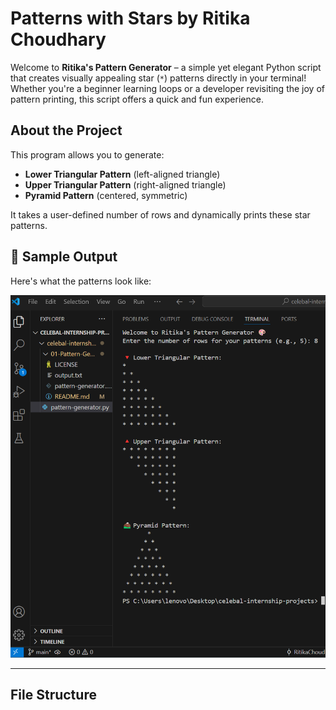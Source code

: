 #  Patterns with Stars by Ritika Choudhary

Welcome to **Ritika's Pattern Generator** – a simple yet elegant Python script that creates visually appealing star (`*`) patterns directly in your terminal! Whether you're a beginner learning loops or a developer revisiting the joy of pattern printing, this script offers a quick and fun experience.

##  About the Project

This program allows you to generate:

-  **Lower Triangular Pattern** (left-aligned triangle)
-  **Upper Triangular Pattern** (right-aligned triangle)
-   **Pyramid Pattern** (centered, symmetric)

It takes a user-defined number of rows and dynamically prints these star patterns.

## 📸 Sample Output

Here's what the patterns look like:

![Pattern Output](pattern_output.png)

---

##  File Structure

